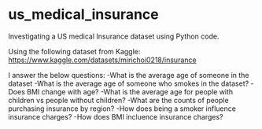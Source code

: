# us_medical_insurance
Investigating a US medical Insurance dataset using Python code.

Using the following dataset from Kaggle: https://www.kaggle.com/datasets/mirichoi0218/insurance

I answer the below questions:
-What is the average age of someone in the dataset
-What is the average age of someone who smokes in the dataset?
-Does BMI change with age?
-What is the average age for people with children vs people without children?
-What are the counts of people purchasing insurance by region?
-How does being a smoker influence insurance charges?
-How does BMI incluence insurance charges?
